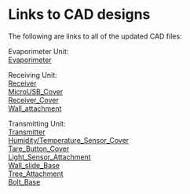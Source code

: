 # Links to CAD designs

The following are links to all of the updated CAD files:

Evaporimeter Unit:  
[Evaporimeter](http://a360.co/2hQKcOG)  

Receiving Unit:  
[Receiver](http://a360.co/2tQI6Eo)  
[MicroUSB_Cover](http://a360.co/2u1oDnW)  
[Receiver_Cover](http://a360.co/2udQCjr)  
[Wall_attachment](http://a360.co/2tQph4g)

Transmitting Unit:  
[Transmitter](http://a360.co/2sv6fhL)  
[Humidity/Temperature_Sensor_Cover](http://a360.co/2spWfuV)   
[Tare_Button_Cover](http://a360.co/2w3MW1O)  
[Light_Sensor_Attachment](http://a360.co/2f5fUKC)  
[Wall_slide_Base](http://a360.co/2sq6Ndp)  
[Tree_Attachment](http://a360.co/2f5OYdV)  
[Bolt_Base](http://a360.co/2f64re3)  




